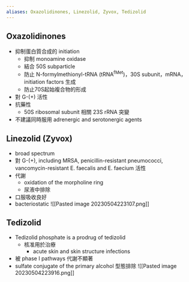 ```yaml
---
aliases: Oxazolidinones, Linezolid, Zyvox, Tedizolid
---
```

## Oxazolidinones
- 抑制蛋白質合成的 initiation
	- 抑制 monoamine oxidase
	- 結合 50S subparticle
	- 防止 N-formylmethionyl-tRNA (tRNA<sup>fMet</sup>)，30S subunit，mRNA，initiation factors 生成
	- 防止70S起始複合物的形成
- 對 G-(+) 活性
- 抗藥性
	- 50S ribosomal subunit 相關 23S rRNA 突變
- 不建議同時服用 adrenergic and serotonergic agents
## Linezolid (Zyvox)
- broad spectrum
- 對 G-(+), including MRSA, penicillin-resistant pneumococci, vancomycin-resistant E. faecalis and E. faecium 活性
- 代謝
	- oxidation of the morpholine ring
	- 尿液中排除
- 口服吸收良好
- bacteriostatic
![[Pasted image 20230504223107.png]]
## Tedizolid
- Tedizolid phosphate is a prodrug of tedizolid
	- 核准用於治療
		- acute skin and skin structure infections
- 被 phase I pathways 代謝不顯著
- sulfate conjugate of the primary alcohol 型態排除
![[Pasted image 20230504223916.png]]